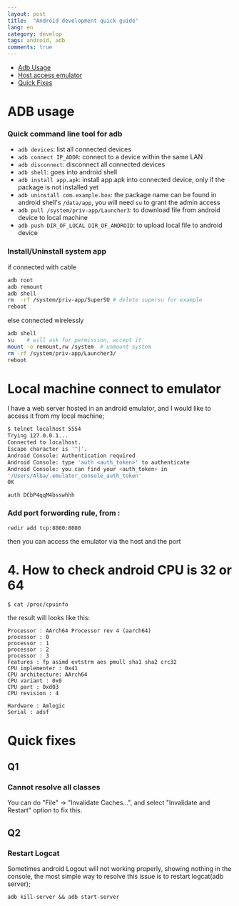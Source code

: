 ```yaml
---
layout: post
title:  "Android development quick guide"
lang: en
category: develop
tags: android, adb
comments: true
---
```


- [Adb Usage](#adb-usage)
- [Host access emulator](#local-machine-connect-to-emulator)
- [Quick Fixes](#quick-fixes)

# ADB usage
### Quick command line tool for adb

- `adb devices`: list all connected devices
- `adb connect IP_ADDR`: connect to a device within the same LAN
- `adb disconnect`: disconnect all connected devices
- `adb shell`: goes into android shell
- `adb install app.apk`: install app.apk into connected device, only if the package is not installed yet
- `adb uninstall com.example.box`: the package name can be found in android shell's `/data/app`, you will need `su` to grant the admin access
- `adb pull /system/priv-app/Launcher3`: to download file from android device to local machine
- `adb push DIR_OF_LOCAL DIR_OF_ANDROID`: to upload local file to android device

### Install/Uninstall system app
if connected with cable
```bash
adb root
adb remount
adb shell
rm  -rf /system/priv-app/SuperSU # delete supersu for example
reboot
```

else connected wirelessly
```bash
adb shell
su    # will ask for permission, accept it
mount -o remount,rw /system  # unmount system
rm -rf /system/priv-app/Launcher3/
reboot
```

# Local machine connect to emulator
I have a web server hosted in an android emulator, and I would like to access it from my local machine;

```bash
$ telnet localhost 5554
Trying 127.0.0.1...
Connected to localhost.
Escape character is '^]'.
Android Console: Authentication required
Android Console: type 'auth <auth_token>' to authenticate
Android Console: you can find your <auth_token> in
'/Users/Alba/.emulator_console_auth_token'
OK
```

```
auth DCbP4qqM4bsswhhh
```

### Add port forwording rule, from <host-port>:<emulator-port>
```
redir add tcp:8080:8080
```
then you can access the emulator via the host and the port

# 4. How to check android CPU is 32 or 64
```bash
$ cat /proc/cpuinfo
```

the result will looks like this:
```
Processor : AArch64 Processor rev 4 (aarch64)
processor : 0
processor : 1
processor : 2
processor : 3
Features : fp asimd evtstrm aes pmull sha1 sha2 crc32
CPU implementer : 0x41
CPU architecture: AArch64
CPU variant : 0x0
CPU part : 0xd03
CPU revision : 4

Hardware : Amlogic
Serial : adsf
```

# Quick fixes

## Q1
### Cannot resolve all classes

You can do "File" -> "Invalidate Caches...", and select "Invalidate and Restart" option to fix this.

## Q2
### Restart Logcat

Sometimes android Logout will not working properly, showing nothing in the console, the most simple way to resolve this issue is to restart logcat(adb server);

```
adb kill-server && adb start-server
```
